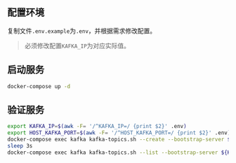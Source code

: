 ## 配置环境

复制文件`.env.example`为`.env`，并根据需求修改配置。

> 必须修改配置`KAFKA_IP`为对应实际值。

## 启动服务

```bash
docker-compose up -d
```

## 验证服务

```bash
export KAFKA_IP=$(awk -F= '/^KAFKA_IP=/ {print $2}' .env)
export HOST_KAFKA_PORT=$(awk -F= '/^HOST_KAFKA_PORT=/ {print $2}' .env)
docker-compose exec kafka kafka-topics.sh --create --bootstrap-server ${KAFKA_IP}:${HOST_KAFKA_PORT} --topic test_topic
sleep 3s
docker-compose exec kafka kafka-topics.sh --list --bootstrap-server ${KAFKA_IP}:${HOST_KAFKA_PORT}
```
